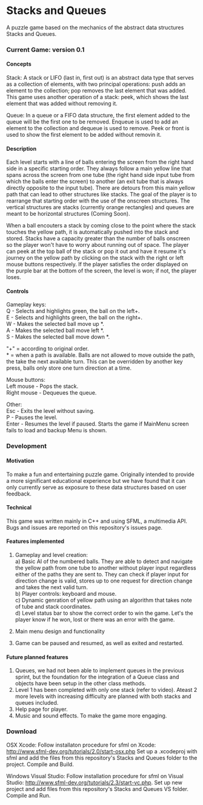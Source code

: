 # Stacks and Queues
A puzzle game based on the mechanics of the abstract data structures Stacks and Queues.

### Current Game: version 0.1 ###

#### Concepts ####

Stack: A stack or LIFO (last in, first out) is an abstract data type that serves as a collection of elements, with two principal operations: push adds an element to the collection; pop removes the last element that was added. This game uses another operation of a stack: peek, which shows the last element that was added without removing it.

Queue: In a queue or a FIFO data structure, the first element added to the queue will be the first one to be removed. Enqueue is used to add an element to the collection and dequeue is used to remove. Peek or front is used to show the first element to be added without removin it.

#### Description ####

Each level starts with a line of balls entering the screen from the right hand side in a specific starting order. They always follow a main yellow line that spans across the screen from one tube (the right hand side input tube from which the balls enter the screen) to another (an exit tube that is always directly opposite to the input tube). There are detours from this main yellow path that can lead to other structures like stacks. The goal of the player is to rearrange that starting order with the use of the onscreen structures. The vertical structures are stacks (currently orange rectangles) and queues are meant to be horizontal structures (Coming Soon). 

When a ball encouters a stack by coming close to the point where the stack touches the yellow path, it is automatically pushed into the stack and stored. Stacks have a capacity greater than the number of balls onscreen so the player won't have to worry about running out of space. The player can peek at the top ball of the stack or pop it out and have it resume it's journey on the yellow path by clicking on the stack with the right or left mouse buttons respectively. If the player satisfies the order displayed on the purple bar at the bottom of the screen, the level is won; if not, the player loses.

#### Controls ####

Gameplay keys: 
<br>Q - Selects and highlights green, the ball on the left+.
<br>E - Selects and highlights green,  the ball on the right+.
<br>W - Makes the selected ball move up *.
<br>A - Makes the selected ball move left *.
<br>S - Makes the selected ball move down *.

"+" = according to original order.
<br>* = when a path is available. Balls are not allowed to move outside the path, the take the next available turn. This can be overridden by another key press, balls only store one turn direction at a time.

Mouse buttons:
<br>Left mouse - Pops the stack.
<br>Right mouse - Dequeues the queue.

Other:
<br>Esc - Exits the level without saving.
<br>P - Pauses the level.
<br>Enter - Resumes the level if paused. Starts the game if MainMenu screen fails to load and backup Menu is shown.

### Development ###

#### Motivation ####

To make a fun and entertaining puzzle game. Originally intended to provide a more significant educational experience but we have found that it can only currently serve as exposure to these data structures based on user feedback.

#### Technical ####

This game was written mainly in C++ and using SFML, a multimedia API. Bugs and issues are reported on this repository's issues page.

#### Features implemented ####

1. Gameplay and level creation: 
<br>a) Basic AI of the numbered balls. They are able to detect and navigate the yellow path from one tube to another without player input regardless either of the paths they are sent to. They can check if player input for direction change is valid, stores up to one request for direction change and takes the next valid turn.
<br>b) Player controls: keyboard and mouse.
<br>c) Dynamic genration of yellow path using an algorithm that takes note of tube and stack coordinates.
<br>d) Level status bar to show the correct order to win the game. Let's the player know if he won, lost or there was an error with the game.

2. Main menu design and functionality
3. Game can be paused and resumed, as well as exited and restarted.

#### Future planned features ####

1. Queues, we had not been able to implement queues in the previous sprint, but the foundation for the integration of a Queue class and objects have been setup in the other class methods.
2. Level 1 has been completed with only one stack (refer to video). Ateast 2 more levels with increasing difficulty are planned with both stacks and queues included.
3. Help page for player.
4. Music and sound effects. To make the game more engaging.

### Download ###

OSX Xcode: Follow installaton procedure for sfml on Xcode: 
http://www.sfml-dev.org/tutorials/2.0/start-osx.php Set up a .xcodeproj with sfml and add the files from this repository's Stacks and Queues folder to the project. Compile and Build.

Windows Visual Studio: Follow installation procedure for sfml on Visual Studio: http://www.sfml-dev.org/tutorials/2.3/start-vc.php. Set up new project and add files from this repository's Stacks and Queues VS folder. Compile and Run.
